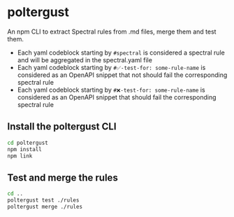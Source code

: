 # poltergust

An npm CLI to extract Spectral rules from .md files, merge them and test them.

- Each yaml codeblock starting by `#spectral` is considered a spectral rule and will be aggregated in the spectral.yaml file
- Each yaml codeblock starting by `#✅-test-for: some-rule-name` is considered as an OpenAPI snippet that not should fail the corresponding spectral rule
- Each yaml codeblock starting by `#❌-test-for: some-rule-name` is considered as an OpenAPI snippet that should fail the corresponding spectral rule

## Install the poltergust CLI

```sh
cd poltergust
npm install
npm link
```

## Test and merge the rules

```sh
cd ..
poltergust test ./rules
poltergust merge ./rules
```
